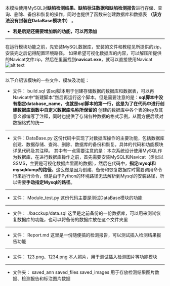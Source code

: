 
本模块使用MySQL对**缺陷检测结果、缺陷标注数据和缺陷检测报告**进行存储、查询、删除、备份和恢复的操作，同时也提供了函数来创建数据库和数据表 **（该方法没有封装在DataBase模块中）** 。

- **若是后期还需要增加新的功能，可以再添加**
---
在运行模块功能之前，先安装MySQL数据库，安装的文件和教程见所提供的zip，安装完之后记得配置环境路径。
如果希望可视化数据库的内容，可以解压所提供的Navicat文件zip，然后在里面找到**navicat.exe**，就可以直接使用Navicat
![alt text](image.png)

---
以下介绍该模块的一些文件、模块及功能：

- 文件： build.sql
该sql脚本用于创建存储数据的数据库和数据表，可以再Navicat中“新建脚本”然后再运行这个脚本。但是需要注意的是：**sql脚本中没有指定database_name，也就是sql脚本的第一行，这是为了在代码中进行创建数据库函数中自定义数据库名称所保留的**
创建的数据库中各个表的key及其意义都编写了注释，同时也提供了存储各种数据的格式示例，从而方便后续对数据格式的统一
---
- 文件：DataBase.py
这份代码中实现了对数据库操作的主要功能，包括数据库创建、数据存储、查询、删除、数据库的备份和恢复。具体的代码和功能模块详见代码及其注释。
其中有一点需要注意的是：本次系统设计使用MySQL作为数据库，在进行数据库操作之前，首先需要安装MySQL和Navicat（类似以SSMS，主要是可视化数据库里面的数据），然后在代码中，**指定mysql和mysqldump的路径**。这么做是因为创建、备份和恢复数据库时需要调用命令行来运行命令，但是由于Python的环境路径无法解析到Mysql的安装路径，所以需要**手动指定Mysql的路径**。
---
- 文件： Module_test.py
这份代码主要是测试DataBase模块的功能
---
- 文件： ./bacckup/data.sql
这里是之前备份的一份数据库，可以用来测试恢复数据库的功能，也可以将备份的数据库放在这个文件夹里
---
- 文件： Report.md
这里是一份随便搞的检测报告，可以测试插入检测结果报告功能
---
- 文件： 123.png、1234.png
本人照片，用于测试插入检测图片等功能模块
---
- 文件夹： saved_ann  saved_files  saved_images
用于存放检测结果图片数据、检测报告和标注图片数据

